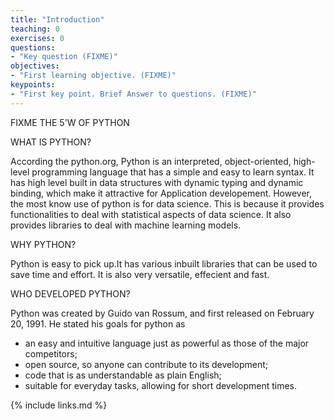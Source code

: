 ```yaml
---
title: "Introduction"
teaching: 0
exercises: 0
questions:
- "Key question (FIXME)"
objectives:
- "First learning objective. (FIXME)"
keypoints:
- "First key point. Brief Answer to questions. (FIXME)"
---
```

FIXME
THE 5'W OF PYTHON

WHAT IS PYTHON?

According the python.org, Python is an interpreted, object-oriented, high-level programming language that has a simple and easy to learn syntax. It has high level built in data structures with dynamic typing and dynamic binding, which make it attractive for Application developement. However, the most know use of python is for data science. This is because it provides functionalities to deal with statistical aspects of data science. It also provides libraries to deal with machine learning models. 

WHY PYTHON?

Python is easy to pick up.It has various inbuilt libraries that can be used to save time and effort. It is also very versatile, effecient and fast.

WHO DEVELOPED PYTHON?

Python was created by Guido van Rossum, and first released on February 20, 1991. He stated his goals for python as 
- an easy and intuitive language just as powerful as those of the major competitors;
- open source, so anyone can contribute to its development;
- code that is as understandable as plain English;
- suitable for everyday tasks, allowing for short development times.



{% include links.md %}

